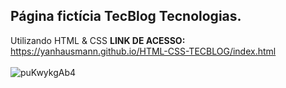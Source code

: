 ## Página fictícia TecBlog Tecnologias.
Utilizando HTML & CSS
**LINK DE ACESSO:**<br/>
https://yanhausmann.github.io/HTML-CSS-TECBLOG/index.html <br/><br/>
![puKwykgAb4](https://user-images.githubusercontent.com/86447672/143874520-b52b2cc1-6e8b-4643-b6c4-039ad3e7178f.png)

